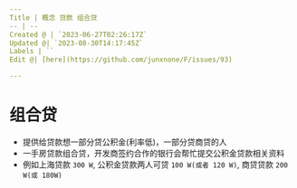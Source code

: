 ```yaml
---
Title | 概念 贷款 组合贷
-- | --
Created @ | `2023-06-27T02:26:17Z`
Updated @| `2023-08-30T14:17:45Z`
Labels | ``
Edit @| [here](https://github.com/junxnone/F/issues/93)

---
```

# 组合贷
- 提供给贷款想一部分贷公积金(利率低)，一部分贷商贷的人
- 一手房贷款组合贷，开发商签约合作的银行会帮忙提交公积金贷款相关资料
- 例如上海贷款 `300 W`, 公积金贷款两人可贷 `100 W(或者 120 W)`, 商贷贷款 `200 W(或 180W)`

